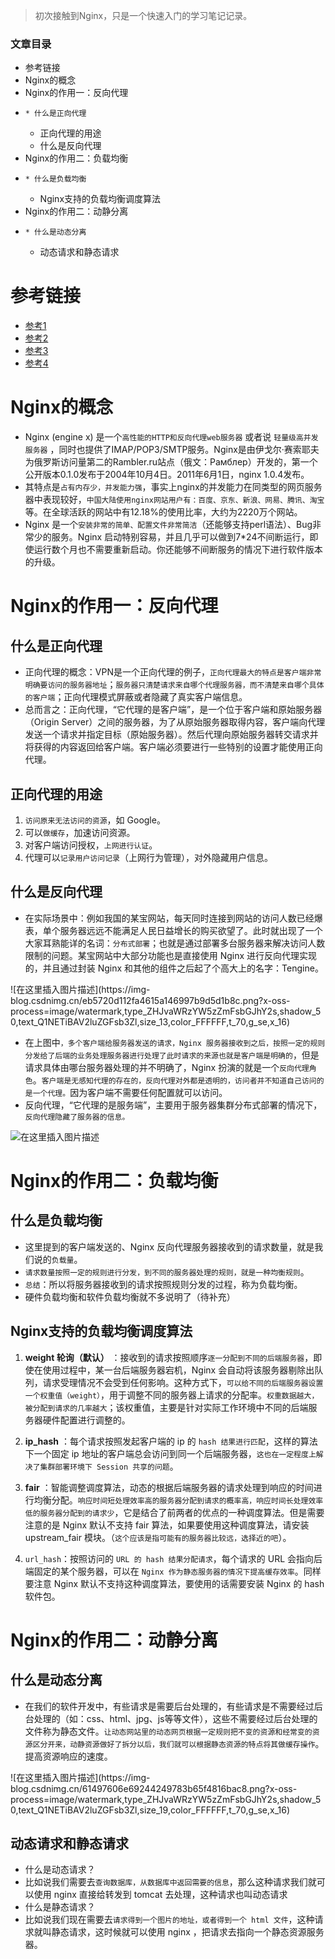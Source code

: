 > 初次接触到Nginx，只是一个快速入门的学习笔记记录。

### 文章目录

  * 参考链接
  * Nginx的概念
  * Nginx的作用一：反向代理
  *     * 什么是正向代理
    * 正向代理的用途
    * 什么是反向代理
  * Nginx的作用二：负载均衡
  *     * 什么是负载均衡
    * Nginx支持的负载均衡调度算法
  * Nginx的作用二：动静分离
  *     * 什么是动态分离
    * 动态请求和静态请求

# 参考链接

  * [参考1](https://www.kuangstudy.com/bbs/1353634800149213186)
  * [参考2](https://www.zhihu.com/search?type=content&q=nginx)
  * [参考3](https://www.zhihu.com/search?type=content&q=nginx)
  * [参考4](https://www.zhihu.com/search?type=content&q=nginx%E5%8A%A8%E9%9D%99%E5%88%86%E7%A6%BB)

# Nginx的概念

  * Nginx (engine x) 是一个`高性能的HTTP和反向代理web服务器` 或者说 `轻量级高并发服务器` ，同时也提供了IMAP/POP3/SMTP服务。Nginx是由伊戈尔·赛索耶夫为俄罗斯访问量第二的Rambler.ru站点（俄文：Рамблер）开发的，第一个公开版本0.1.0发布于2004年10月4日。2011年6月1日，nginx 1.0.4发布。
  * 其特点是`占有内存少，并发能力强`，事实上nginx的并发能力在同类型的网页服务器中表现较好，`中国大陆使用nginx网站用户有：百度、京东、新浪、网易、腾讯、淘宝`等。在全球活跃的网站中有12.18%的使用比率，大约为2220万个网站。
  * Nginx 是一个`安装非常的简单、配置文件非常简洁`（还能够支持perl语法）、Bug非常少的服务。Nginx 启动特别容易，并且几乎可以做到7*24不间断运行，即使运行数个月也不需要重新启动。你还能够不间断服务的情况下进行软件版本的升级。

# Nginx的作用一：反向代理

## 什么是正向代理

  * 正向代理的概念：VPN是一个正向代理的例子，`正向代理最大的特点是客户端非常明确要访问的服务器地址`；`服务器只清楚请求来自哪个代理服务器，而不清楚来自哪个具体的客户端`；正向代理模式屏蔽或者隐藏了真实客户端信息。
  * 总而言之：正向代理，“它代理的是客户端”，是一个位于客户端和原始服务器（Origin Server）之间的服务器，为了从原始服务器取得内容，客户端向代理发送一个请求并指定目标（原始服务器）。然后代理向原始服务器转交请求并将获得的内容返回给客户端。客户端必须要进行一些特别的设置才能使用正向代理。

## 正向代理的用途

  1. `访问原来无法访问的资源`，如 Google。
  2. 可以`做缓存`，加速访问资源。
  3. 对客户端访问授权，`上网进行认证`。
  4. 代理可以`记录用户访问记录`（上网行为管理），对外隐藏用户信息。

## 什么是反向代理

  * 在实际场景中：例如我国的某宝网站，每天同时连接到网站的访问人数已经爆表，单个服务器远远不能满足人民日益增长的购买欲望了。此时就出现了一个大家耳熟能详的名词：`分布式部署`；也就是通过部署多台服务器来解决访问人数限制的问题。某宝网站中大部分功能也是直接使用 Nginx 进行反向代理实现的，并且通过封装 Nginx 和其他的组件之后起了个高大上的名字：Tengine。

![在这里插入图片描述](https://img-
blog.csdnimg.cn/eb5720d112fa4615a146997b9d5d1b8c.png?x-oss-
process=image/watermark,type_ZHJvaWRzYW5zZmFsbGJhY2s,shadow_50,text_Q1NETiBAV2luZGFsb3Zl,size_13,color_FFFFFF,t_70,g_se,x_16)

  * 在上图中`，多个客户端给服务器发送的请求，Nginx 服务器接收到之后，按照一定的规则分发给了后端的业务处理服务器进行处理了此时请求的来源也就是客户端是明确的`，但是请求具体由哪台服务器处理的并不明确了，Nginx 扮演的就是一个`反向代理角色`。`客户端是无感知代理的存在的，反向代理对外都是透明的，访问者并不知道自己访问的是一个代理。`因为客户端不需要任何配置就可以访问。
  * 反向代理，“它代理的是服务端”，主要用于服务器集群分布式部署的情况下，`反向代理隐藏了服务器的信息。`

![在这里插入图片描述](https://img-blog.csdnimg.cn/b27c9a5e548c4b8fbd7fb3c06a4895e5.png)

# Nginx的作用二：负载均衡

## 什么是负载均衡

  * 这里提到的客户端发送的、Nginx 反向代理服务器接收到的请求数量，就是我们说的`负载量`。
  * `请求数量按照一定的规则进行分发，到不同的服务器处理的规则，就是一种均衡规则`。
  * `总结`：所以将服务器接收到的请求按照规则分发的过程，称为负载均衡。
  * 硬件负载均衡和软件负载均衡就不多说明了（待补充）

## Nginx支持的负载均衡调度算法

  1. **weight 轮询（默认）** ：接收到的请求按照顺序`逐一分配到不同的后端服务器`，即使在使用过程中，某一台后端服务器宕机，Nginx 会自动将该服务器剔除出队列，请求受理情况不会受到任何影响。这种方式下，`可以给不同的后端服务器设置一个权重值（weight）`，用于调整不同的服务器上请求的分配率。`权重数据越大，被分配到请求的几率越大`；该权重值，主要是针对实际工作环境中不同的后端服务器硬件配置进行调整的。

  2. **ip_hash** ：每个请求按照发起客户端的 ip 的 `hash 结果进行匹配`，这样的算法下一个固定 ip 地址的客户端总会访问到同一个后端服务器，`这也在一定程度上解决了集群部署环境下 Session 共享的问题`。

  3. **fair** ：智能调整调度算法，动态的根据后端服务器的请求处理到响应的时间进行均衡分配。`响应时间短处理效率高的服务器分配到请求的概率高，响应时间长处理效率低的服务器分配到的请求少`，它是结合了前两者的优点的一种调度算法。但是需要注意的是 Nginx 默认不支持 fair 算法，如果要使用这种调度算法，请安装 upstream_fair 模块。（`这个应该是指可能有的服务器比较远，选择近的吧`）。

  4. `url_hash`：按照访问的 `URL 的 hash 结果分配请求`，每个请求的 URL 会指向后端固定的某个服务器，可以在 `Nginx 作为静态服务器的情况下提高缓存效率`。同样要注意 Nginx 默认不支持这种调度算法，要使用的话需要安装 Nginx 的 hash 软件包。

# Nginx的作用二：动静分离

## 什么是动态分离

  * 在我们的软件开发中，有些请求是需要后台处理的，有些请求是不需要经过后台处理的（如：css、html、jpg、js等等文件），这些不需要经过后台处理的文件称为静态文件。`让动态网站里的动态网页根据一定规则把不变的资源和经常变的资源区分开来，动静资源做好了拆分以后，我们就可以根据静态资源的特点将其做缓存操作`。提高资源响应的速度。

![在这里插入图片描述](https://img-
blog.csdnimg.cn/61497606e69244249783b65f4816bac8.png?x-oss-
process=image/watermark,type_ZHJvaWRzYW5zZmFsbGJhY2s,shadow_50,text_Q1NETiBAV2luZGFsb3Zl,size_19,color_FFFFFF,t_70,g_se,x_16)

## 动态请求和静态请求

  * 什么是动态请求？
  * 比如说我们需要去`查询数据库，从数据库中返回需要的信息`，那么这种请求我们就可以使用 nginx 直接给转发到 tomcat 去处理，这种请求也叫动态请求
  * 什么是静态请求？
  * 比如说我们现在需要去`请求得到一个图片的地址，或者得到一个 html 文件`，这种请求就叫静态请求，这时候就可以使用 nginx ，把请求去指向一个静态资源服务器。

